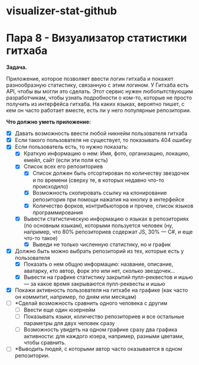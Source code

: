 # visualizer-stat-github
<h1>Пара 8 - Визуализатор статистики гитхаба</h1>

**Задача.**

Приложение, которое позволяет ввести логин гитхаба и покажет разнообразную статистику, связанную с этим логином. У Гитхаба есть API, чтобы вы могли это сделать.
Этот сервис нужен любопытствующим разработчикам, чтобы узнать подробности о ком-то, которые не просто получить из интерфейса гитхаба. На каких языках, вероятно пишет, с кем он часто работает вместе, есть ли у него популярные репозитории.

**Что должно уметь приложение:**

- [x] Давать возможность ввести любой никнейм пользователя гитхаба
- [x] Если такого пользователя не существует, то показывать 404 ошибку
- [x] Если пользователь есть, то нужно показать:
    - [x] Краткую информацию о нем: Имя, фото, организацию, локацию, емейл, сайт (если эти поля есть)
    - [x] Список всех его репозиториев
        - [x] Список должен быть отсортирован по количеству звездочек и по времени (сверху те, в которых недавно что-то происходило)
        - [x] Возможность скопировать ссылку на клонирование репозитория при помощи нажатия на кнопку в интерфейсе
        - [x] Количество форков, контрибьюторов и прочее, список языков программирования
    - [x] Вывести статистическую информацию о языках в репозиториях (по основным языкам), которыми пользуется человек (ну, например, что 80% репозиториев содержат JS, 30% — C#, и еще что-то такое)
        - [x] Выведи не только численную статистику, но и график
- [x] Должно быть можно выбрать репозиторий из тех, которые есть у пользователя
    - [x] Показать о нем общую информацию: название, описание, аватарку, кто автор, форк это или нет, сколько звездочек…
    - [x] Вывести на графике статистику закрытий пулл-реквестов и ишью — за какое время закрываются пулл-реквесты и ишью
- [x] Покажи активность пользователя на гитхабе на графике (как часто он коммитит, например, по дням или месяцам)
- [ ] *Сделай возможность сравнить одного человека с другим
    - [ ] Ввести еще один юзернейм
    - [ ] Показывать языки, количество репозиториев и все остальные параметры для двух человек сразу
    - [ ] Возможность увидеть на одном графике сразу два графика активности: для каждого юзера, например, разными цветами, чтобы сравнить.
- [ ] *Выводить людей, с которыми автор часто оказывается в одном репозитории.
